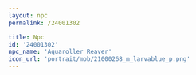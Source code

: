 ```yaml
---
layout: npc
permalink: /24001302

title: Npc
id: '24001302'
npc_name: 'Aquaroller Reaver'
icon_url: 'portrait/mob/21000268_m_larvablue_p.png'
---
```

